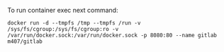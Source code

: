 To run container exec next command:

`
docker run -d --tmpfs /tmp --tmpfs /run -v /sys/fs/cgroup:/sys/fs/cgroup:ro -v /var/run/docker.sock:/var/run/docker.sock -p 8080:80 --name gitlab m407/gitlab
`